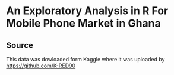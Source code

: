 # An Exploratory Analysis in R For Mobile Phone Market in Ghana
## Source 
This data was dowloaded form Kaggle where it was uploaded by https://github.com/K-RED90
